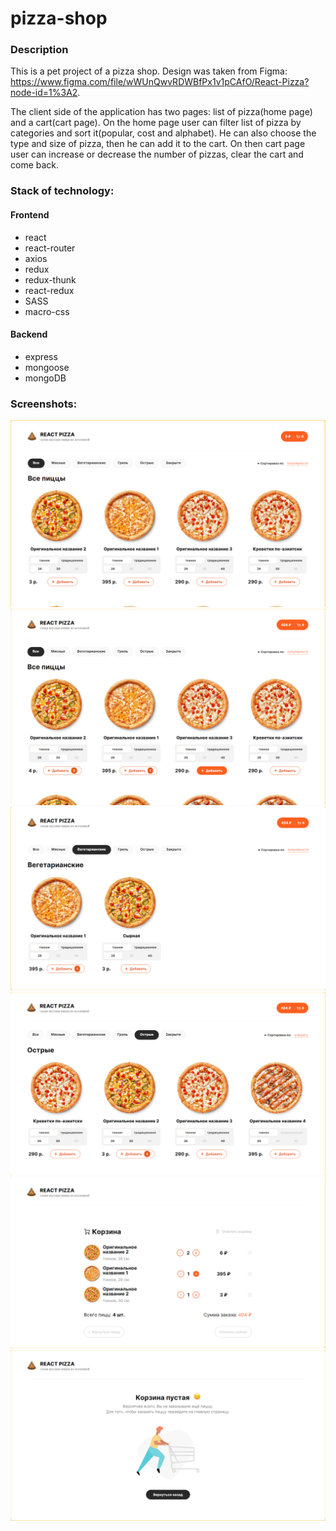 # pizza-shop

### Description

This is a pet project of a pizza shop.
Design was taken from Figma: https://www.figma.com/file/wWUnQwvRDWBfPx1v1pCAfO/React-Pizza?node-id=1%3A2.

The client side of the application has two pages: list of pizza(home page) and a cart(cart page).
On the home page user can filter list of pizza by categories and sort it(popular, cost and alphabet). He can also choose the type and size of pizza, then he can add it to the cart.
On then cart page user can increase or decrease the number of pizzas, clear the cart and come back.

### Stack of technology:

#### Frontend

- react
- react-router
- axios
- redux
- redux-thunk
- react-redux
- SASS
- macro-css

#### Backend

- express
- mongoose
- mongoDB

### Screenshots:

![alt text](screenshots/1.png 'Home page')
![alt text](screenshots/2.png 'Add some pizzas to cart')
![alt text](screenshots/3.png 'Filter on category ')
![alt text](screenshots/4.png 'Sort by alphabet')
![alt text](screenshots/5.png 'Cart with pizzas')
![alt text](screenshots/6.png 'Empty cart')
